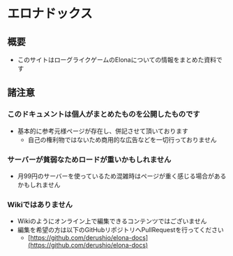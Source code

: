 # エロナドックス
## 概要
* このサイトはローグライクゲームのElonaについての情報をまとめた資料です

## 諸注意
### このドキュメントは個人がまとめたものを公開したものです
* 基本的に参考元様ページが存在し、併記させて頂いております
    * 自己の権利物ではないため商用的な広告などを一切行っておりません

### サーバーが貧弱なためロードが重いかもしれません
* 月99円のサーバーを使っているため混雑時はページが重く感じる場合があるかもしれません

### Wikiではありません
* Wikiのようにオンライン上で編集できるコンテンツではございません
* 編集を希望の方は以下のGitHubリポジトリへPullRequestを行ってください
    * [https://github.com/derushio/elona-docs](https://github.com/derushio/elona-docs)
